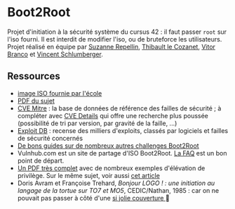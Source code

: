 # Boot2Root
Projet d'initiation à la sécurité système du cursus 42 : il faut passer `root` sur l'iso fourni. Il est interdit de modifier l'iso, ou de bruteforce les utilisateurs.  
Projet réalisé en équipe par [Suzanne Repellin](https://github.com/SuzanneRepellin), [Thibault le Cozanet](https://github.com/lazareus-dev), [Vitor Branco](https://github.com/vbranco) et [Vincent Schlumberger](https://github.com/vischlum).

## Ressources
- [image ISO fournie par l'école](http://dl.42.fr/BornToSecHackMe-v1.1.iso)
- [PDF du sujet](boot2root.fr.pdf)
- [CVE Mitre](https://cve.mitre.org/) : la base de données de référence des failles de sécurité ; à compléter avec [CVE Details](https://www.cvedetails.com/) qui offre une recherche plus poussée (possibilité de tri par version, par gravité de la faille, ...)
- [Exploit DB](https://www.exploit-db.com/) : recense des milliers d'exploits, classés par logiciels et failles de sécurité concernés
- [De bons guides sur de nombreux autres challenges Boot2Root](https://blog.g0tmi1k.com/boot2root/)
- Vulnhub.com est un site de partage d'ISO Boot2Root. [La FAQ](https://www.vulnhub.com/faq/) est un bon point de départ.
- [Un PDF très complet](https://www.sans.org/reading-room/whitepapers/testing/attack-defend-linux-privilege-escalation-techniques-2016-37562) avec de nombreux exemples d'élévation de privilège. Sur le même sujet, voir aussi [cet article](https://payatu.com/blog/Rashid-Feroze/guide-linux-privilege-escalation)
- Doris Avram et Françoise Trehard, *Bonjour LOGO ! : une initiation au langage de la tortue sur TO7 et MO5*,  CEDIC/Nathan, 1985 : car on ne pouvait pas passer à côté d'une [si jolie couverture ](https://gallica.bnf.fr/ark:/12148/bpt6k33302477/f1.image.texteImage) :turtle: